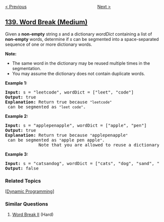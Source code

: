 <!--|This file generated by command(leetcode description); DO NOT EDIT.    |-->
<!--+----------------------------------------------------------------------+-->
<!--|@author    openset <openset.wang@gmail.com>                           |-->
<!--|@link      https://github.com/openset                                 |-->
<!--|@home      https://github.com/openset/leetcode                        |-->
<!--+----------------------------------------------------------------------+-->

[< Previous](https://github.com/openset/leetcode/tree/master/problems/copy-list-with-random-pointer "Copy List with Random Pointer")
　　　　　　　　　　　　　　　　
[Next >](https://github.com/openset/leetcode/tree/master/problems/word-break-ii "Word Break II")

## [139. Word Break (Medium)](https://leetcode.com/problems/word-break "单词拆分")

<p>Given a <strong>non-empty</strong> string <em>s</em> and a dictionary <em>wordDict</em> containing a list of <strong>non-empty</strong> words, determine if <em>s</em> can be segmented into a space-separated sequence of one or more dictionary words.</p>

<p><strong>Note:</strong></p>

<ul>
	<li>The same word in the dictionary may be reused multiple times in the segmentation.</li>
	<li>You may assume the dictionary does not contain duplicate words.</li>
</ul>

<p><strong>Example 1:</strong></p>

<pre>
<strong>Input:</strong> s = &quot;leetcode&quot;, wordDict = [&quot;leet&quot;, &quot;code&quot;]
<strong>Output:</strong> true
<strong>Explanation:</strong> Return true because <code>&quot;leetcode&quot;</code> can be segmented as <code>&quot;leet code&quot;</code>.
</pre>

<p><strong>Example 2:</strong></p>

<pre>
<strong>Input:</strong> s = &quot;applepenapple&quot;, wordDict = [&quot;apple&quot;, &quot;pen&quot;]
<strong>Output:</strong> true
<strong>Explanation:</strong> Return true because <code>&quot;</code>applepenapple<code>&quot;</code> can be segmented as <code>&quot;</code>apple pen apple<code>&quot;</code>.
&nbsp;            Note that you are allowed to reuse a dictionary word.
</pre>

<p><strong>Example 3:</strong></p>

<pre>
<strong>Input:</strong> s = &quot;catsandog&quot;, wordDict = [&quot;cats&quot;, &quot;dog&quot;, &quot;sand&quot;, &quot;and&quot;, &quot;cat&quot;]
<strong>Output:</strong> false
</pre>

### Related Topics
  [[Dynamic Programming](https://github.com/openset/leetcode/tree/master/tag/dynamic-programming/README.md)]

### Similar Questions
  1. [Word Break II](https://github.com/openset/leetcode/tree/master/problems/word-break-ii) (Hard)
